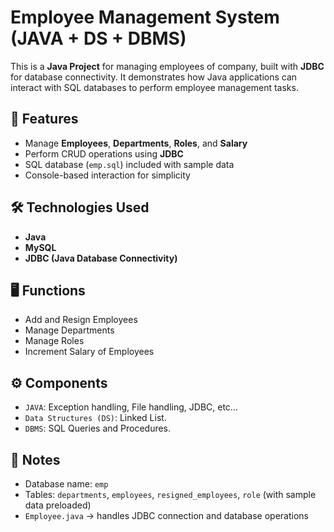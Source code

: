 # Employee Management System (JAVA + DS + DBMS)
This is a **Java Project** for managing employees of company, built with **JDBC** for database connectivity.
It demonstrates how Java applications can interact with SQL databases to perform employee management tasks.

## 📌 Features
- Manage **Employees**, **Departments**, **Roles**, and **Salary**  
- Perform CRUD operations using **JDBC**
- SQL database (`emp.sql`) included with sample data  
- Console-based interaction for simplicity  

## 🛠️ Technologies Used
- **Java**  
- **MySQL**  
- **JDBC (Java Database Connectivity)**  

## 🖥️ Functions
- Add and Resign Employees
- Manage Departments
- Manage Roles
- Increment Salary of Employees

## ⚙️ Components
- `JAVA`: Exception handling, File handling, JDBC, etc...
- `Data Structures (DS)`: Linked List.
- `DBMS`: SQL Queries and Procedures.

## 📖 Notes
- Database name: `emp`  
- Tables: `departments`, `employees`, `resigned_employees`, `role` (with sample data preloaded)  
- `Employee.java` → handles JDBC connection and database operations
